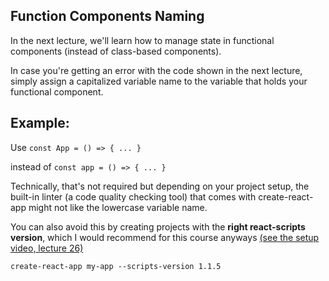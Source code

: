 ## Function Components Naming
In the next lecture, we'll learn how to manage state in functional components (instead of class-based components).

In case you're getting an error with the code shown in the next lecture, simply assign a capitalized variable name to the variable that holds your functional component.

## Example:
Use
```const App = () => { ... }```

instead of
```const app = () => { ... }```

Technically, that's not required but depending on your project setup, the built-in linter (a code quality checking tool) that comes with create-react-app might not like the lowercase variable name.

You can also avoid this by creating projects with the **right react-scripts version**, which I would recommend for this course anyways [(see the setup video, lecture 26)](https://www.udemy.com/react-the-complete-guide-incl-redux/learn/lecture/14320208)

```create-react-app my-app --scripts-version 1.1.5```